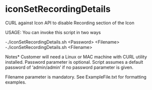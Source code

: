 # iconSetRecordingDetails
CURL against Icon API to disable Recording section of the Icon

USAGE: 
You can invoke this script in two ways


-./iconSetRecordingDetails.sh \<Password\> \<Filename\>  
-./iconSetRecordingDetails.sh \<Filename\>  


Notes*
 Customer will need a Linux or MAC machine with CURL utility installed.
 Password parameter is optional. Script assumes a default password of ‘admin/admin’ if no password parameter is given.
 
 Filename parameter is mandatory. See ExampleFile.txt for formatting examples. 
